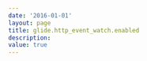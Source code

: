```yaml
---
date: '2016-01-01'
layout: page
title: glide.http_event_watch.enabled
description:  
value: true 
---
```

